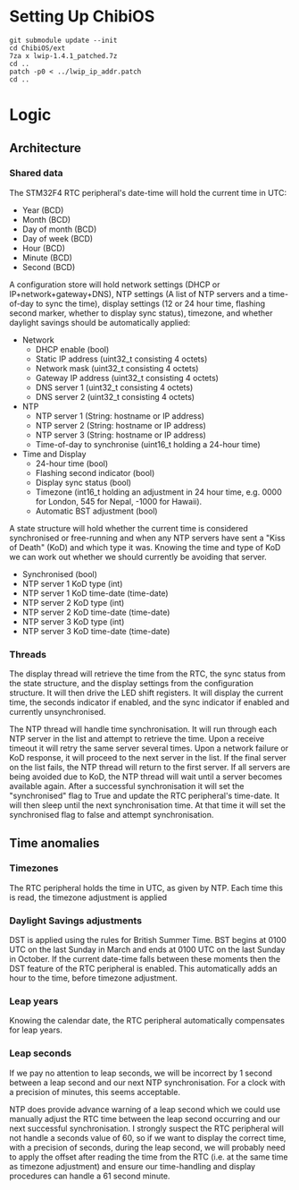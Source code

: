# Setting Up ChibiOS

```
git submodule update --init
cd ChibiOS/ext
7za x lwip-1.4.1_patched.7z
cd ..
patch -p0 < ../lwip_ip_addr.patch
cd ..
```

# Logic
## Architecture
### Shared data
The STM32F4 RTC peripheral's date-time will hold the current time in UTC:
* Year (BCD)
* Month (BCD)
* Day of month (BCD)
* Day of week (BCD)
* Hour (BCD)
* Minute (BCD)
* Second (BCD)

A configuration store will hold network settings (DHCP or
IP+network+gateway+DNS), NTP settings (A list of NTP servers and a time-of-day
to sync the time), display settings (12 or 24 hour time, flashing second
marker, whether to display sync status), timezone, and whether daylight savings
should be automatically applied:
* Network
    * DHCP enable (bool)
    * Static IP address (uint32_t consisting 4 octets)
    * Network mask (uint32_t consisting 4 octets)
    * Gateway IP address (uint32_t consisting 4 octets)
    * DNS server 1 (uint32_t consisting 4 octets)
    * DNS server 2 (uint32_t consisting 4 octets)
* NTP
    * NTP server 1 (String: hostname or IP address)
    * NTP server 2 (String: hostname or IP address)
    * NTP server 3 (String: hostname or IP address)
    * Time-of-day to synchronise (uint16_t holding a 24-hour time)
* Time and Display
    * 24-hour time (bool)
    * Flashing second indicator (bool)
    * Display sync status (bool)
    * Timezone (int16_t holding an adjustment in 24 hour time, e.g. 0000 for
      London, 545 for Nepal, -1000 for Hawaii).
    * Automatic BST adjustment (bool)

A state structure will hold whether the current time is considered
synchronised or free-running and when any NTP servers have sent a "Kiss
of Death" (KoD) and which type it was.  Knowing the time and type of KoD we can
work out whether we should currently be avoiding that server.
* Synchronised (bool)
* NTP server 1 KoD type (int)
* NTP server 1 KoD time-date (time-date)
* NTP server 2 KoD type (int)
* NTP server 2 KoD time-date (time-date)
* NTP server 3 KoD type (int)
* NTP server 3 KoD time-date (time-date)

### Threads
The display thread will retrieve the time from the RTC, the sync status from
the state structure, and the display settings from the configuration structure.
It will then drive the LED shift registers.  It will display the current time,
the seconds indicator if enabled, and the sync indicator if enabled and
currently unsynchronised.

The NTP thread will handle time synchronisation.  It will run through each NTP
server in the list and attempt to retrieve the time.  Upon a receive timeout it
will retry the same server several times.  Upon a network failure or KoD
response, it will proceed to the next server in the list.  If the final server
on the list fails, the NTP thread will return to the first server.  If all
servers are being avoided due to KoD, the NTP thread will wait until a server
becomes available again.  After a successful synchronisation it will set the
"synchronised" flag to True and update the RTC peripheral's time-date.  It will
then sleep until the next synchronisation time.  At that time it will set the
synchronised flag to false and attempt synchronisation.

## Time anomalies
### Timezones
The RTC peripheral holds the time in UTC, as given by NTP.  Each time this is
read, the timezone adjustment is applied

### Daylight Savings adjustments
DST is applied using the rules for British Summer Time.  BST begins at 0100 UTC
on the last Sunday in March and ends at 0100 UTC on the last Sunday in October.
If the current date-time falls between these moments then the DST feature of
the RTC peripheral is enabled.  This automatically adds an hour to the time,
before timezone adjustment.

### Leap years
Knowing the calendar date, the RTC peripheral automatically compensates for
leap years.

### Leap seconds
If we pay no attention to leap seconds, we will be incorrect by 1 second
between a leap second and our next NTP synchronisation.  For a clock with a
precision of minutes, this seems acceptable.

NTP does provide advance warning of a leap second which we could use manually
adjust the RTC time between the leap second occurring and our next successful
synchronisation.  I strongly suspect the RTC peripheral will not handle a
seconds value of 60, so if we want to display the correct time, with a
precision of seconds, during the leap second, we will probably need to apply
the offset after reading the time from the RTC (i.e. at the same time as
timezone adjustment) and ensure our time-handling and display procedures can
handle a 61 second minute.
